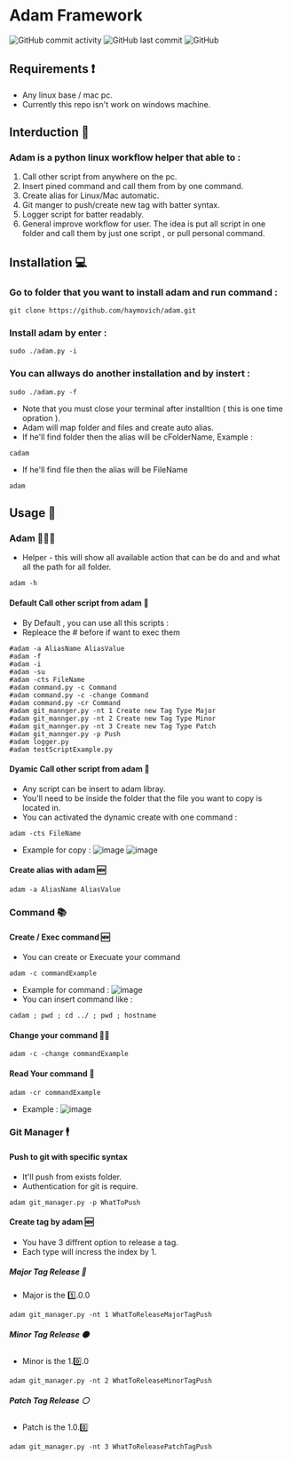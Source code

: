 # Adam Framework
![GitHub commit activity](https://img.shields.io/github/commit-activity/w/haymovich/adam?style=flat-square) ![GitHub last commit](https://img.shields.io/github/last-commit/haymovich/adam?label=Last%20Commit&style=flat-square) ![GitHub](https://img.shields.io/github/license/haymovich/adam)

## Requirements ❗️
* Any linux base / mac pc.
* Currently this repo isn't work on windows machine.

## Interduction 📜
### Adam is a python linux workflow helper that able to :
1. Call other script from anywhere on the pc.
2. Insert pined command and call them from by one command.
3. Create alias for Linux/Mac automatic.
4. Git manger to push/create new tag with batter syntax.
5. Logger script for batter readably.
6. General improve workflow for user.
The idea is put all script in one folder and call them by just one script , or pull personal command.

## Installation 💻
### Go to folder that you want to install adam and run command :
```
git clone https://github.com/haymovich/adam.git
```
### Install adam by enter :
```
sudo ./adam.py -i 
```
### You can allways do another installation and by instert :
```
sudo ./adam.py -f
```
* Note that you must close your terminal after installtion ( this is one time opration ).
* Adam will map folder and files and create auto alias.
* If he'll find folder then the alias will be cFolderName, Example : 
```
cadam
```
* If he'll find file then the alias will be FileName
```
adam
```
## Usage 📝
### Adam 👨🏻‍💻
* Helper - this will show all available action that can be do and and what all the path for all folder.
```
adam -h
```
#### Default Call other script from adam 🔎
* By Default , you can use all this scripts :
* Repleace the # before if want to exec them
```
#adam -a AliasName AliasValue
#adam -f
#adam -i
#adam -su
#adam -cts FileName
#adam command.py -c Command
#adam command.py -c -change Command
#adam command.py -cr Command
#adam git_mannger.py -nt 1 Create new Tag Type Major
#adam git_mannger.py -nt 2 Create new Tag Type Minor
#adam git_mannger.py -nt 3 Create new Tag Type Patch
#adam git_mannger.py -p Push
#adam logger.py
#adam testScriptExample.py 
```
#### Dyamic Call other script from adam 🔎
* Any script can be insert to adam libray.
* You'll need to be inside the folder that the file you want to copy is located in.
* You can activated the dynamic create with one command : 
```
adam -cts FileName
```
* Example for copy : 
![image](https://user-images.githubusercontent.com/81128508/162971128-b5c7efef-ee93-426c-ab7a-5218afc12eca.png)
![image](https://user-images.githubusercontent.com/81128508/162971822-f40d2a8e-f781-4e56-a612-e7d2222a6022.png)

#### Create alias with adam 🆕
```
adam -a AliasName AliasValue
```
### Command 📚
#### Create / Exec command 🆕
* You can create or Execuate your command
```
adam -c commandExample
```
* Example for command : 
![image](https://user-images.githubusercontent.com/81128508/162733694-120361f3-c7bf-49ed-83de-af8fbc9602f6.png)
* You can insert command like :
```
cadam ; pwd ; cd ../ ; pwd ; hostname
```
#### Change your command ✍🏽
```
adam -c -change commandExample 
```
#### Read Your command 📖
```
adam -cr commandExample 
```
* Example :
![image](https://user-images.githubusercontent.com/81128508/162733623-6d66daac-9660-4d5e-bdb3-18b78c14fdcd.png)
### Git Manager 🕴
#### Push to git with specific syntax
* It'll push from exists folder.
* Authentication for git is require.
```
adam git_manager.py -p WhatToPush
```
#### Create tag by adam 🆕
* You have 3 diffrent option to release a tag.
* Each type will incress the index by 1.
##### Major Tag Release 🔴
* Major is the 1️⃣.0.0
```
adam git_manager.py -nt 1 WhatToReleaseMajorTagPush
```
##### Minor Tag Release 🟠
* Minor is the 1.0️⃣.0
```
adam git_manager.py -nt 2 WhatToReleaseMinorTagPush
```
##### Patch Tag Release ⚪️
* Patch is the 1.0.0️⃣
```
adam git_manager.py -nt 3 WhatToReleasePatchTagPush
```

